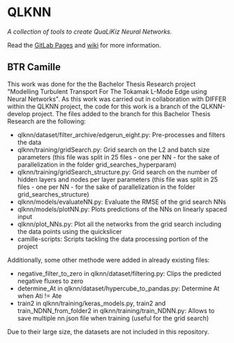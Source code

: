 # QLKNN

*A collection of tools to create QuaLiKiz Neural Networks.*

Read the [GitLab Pages](https://karel-van-de-plassche.gitlab.io/QLKNN-develop/) and [wiki](https://gitlab.com/Karel-van-de-Plassche/QLKNN-develop/-/wikis/home) for more information.

## BTR Camille
This work was done for the the Bachelor Thesis Research project  "Modelling Turbulent Transport For The Tokamak L-Mode Edge using Neural Networks". As this work was carried out in collaboration with DIFFER within the QLKNN project, the code for this work is a branch of the QLKNN-develop project.
The files added to the branch for this Bachelor Thesis Research are the following:
* qlknn/dataset/filter_archive/edgerun_eight.py: Pre-processes and filters the data
* qlknn/training/gridSearch.py: Grid search on the L2 and batch size parameters (this file was split in 25 files - one per NN - for the sake of parallelization in the folder grid_searches_hyperparam)
* qlknn/training/gridSearch_structure.py: Grid search on the number of hidden layers and nodes per layer parameters (this file was split in 25 files - one per NN - for the sake of parallelization in the folder grid_searches_structure)
* qlknn/models/evaluateNN.py: Evaluate the RMSE of the grid search NNs
* qlknn/models/plotNN.py: Plots predictions of the NNs on linearly spaced input 
* qlknn/plot_NNs.py: Plot all the networks from the grid search including the data points using the quickslicer
* camille-scripts: Scripts tackling the data processing portion of the project

Additionally, some other methode were added in already existing files:
* negative_filter_to_zero in qlknn/dataset/filtering.py: Clips the predicted negative fluxes to zero
* determine_At in qlknn/dataset/hypercube_to_pandas.py: Determine At when Ati != Ate
* train2 in qlknn/training/keras_models.py, train2 and train_NDNN_from_folder2 in qlknn/training/train_NDNN.py: Allows to save multiple nn.json file when training (useful for the grid search)

Due to their large size, the datasets are not included in this repository.
